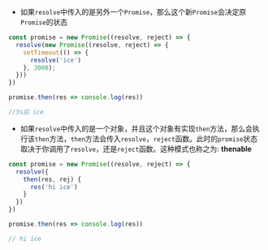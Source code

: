 -   如果`resolve`中传入的是另外一个`Promise`，那么这个新`Promise`会决定原`Promise`的状态

```javascript
const promise = new Promise((resolve, reject) => {
  resolve(new Promise((resolve, reject) => {
    setTimeout(() => {
      resolve('ice')
    }, 3000);
  }))
})

promise.then(res => console.log(res))

//3s后 ice
```
-   如果`resolve`中传入的是一个对象，并且这个对象有实现`then`方法，那么会执行该`then`方法，`then`方法会传入`resolve`，`reject`函数。此时的`promise`状态取决于你调用了`resolve`，还是`reject`函数。这种模式也称之为: **thenable**

```javascript
const promise = new Promise((resolve, reject) => {
  resolve({
    then(res, rej) {
      res('hi ice')
    }
  })
})

promise.then(res => console.log(res))

// hi ice
```
